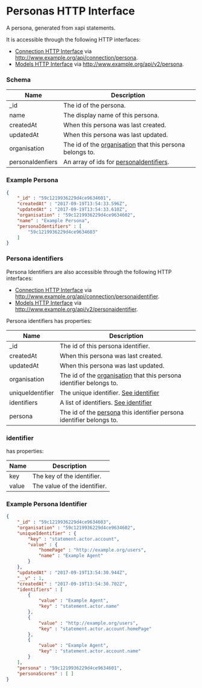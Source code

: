 ---
---

# Personas HTTP Interface

A persona, generated from xapi statements. 

It is accessible through the following HTTP interfaces:

- [Connection HTTP Interface](../http-connection) via http://www.example.org/api/connection/persona.
- [Models HTTP Interface](../http-rest) via http://www.example.org/api/v2/persona.

### Schema

Name | Description 
--- | ---
_id | The id of the persona.
name | The display name of this persona.
createdAt | When this persona was last created.
updatedAt | When this persona was last updated.
organisation | The id of the [organisation](../http-organisations#schema) that this persona belongs to.
personaIdenfiers | An array of ids for [personaIdentifiers](#persona-identifiers).

### Example Persona

```json
{
	"_id" : "59c1219936229d4ce9634601",
	"createdAt" : "2017-09-19T13:54:33.596Z",
	"updatedAt" : "2017-09-19T13:54:33.610Z",
	"organisation" : "59c1219936229d4ce9634602",
	"name" : "Example Persona",
	"personaIdentifiers" : [
		"59c1219936229d4ce9634603"
	]
}
```

### Persona identifiers
Persona Identifiers are also accessible through the following HTTP interfaces:

- [Connection HTTP Interface](../http-connection) via http://www.example.org/api/connection/personaidentifier.
- [Models HTTP Interface](../http-rest) via http://www.example.org/api/v2/personaidentifier.

Persona identifiers has properties: 

Name | Description
--- | ---
_id | The id of this persona identifier.
createdAt | When this persona was last created.
updatedAt | When this persona was last updated.
organisation | The id of the [organisation](../http-organisations) that this persona identifier belongs to.
uniqueIdentifier | The unique identifier. [See identifier](#identifier)
identifiers | A list of identifiers. [See identifier](#identifier)
persona | The id of the [persona](../http-persona) this identifier persona identifier belongs to.

### identifier

has properties:

Name | Description
--- | ---
key | The key of the identifier.
value | The value of the identifier.


### Example Persona Identifier

```json
{
	"_id" : "59c1219936229d4ce9634603",
	"organisation" : "59c1219936229d4ce9634602",
	"uniqueIdentifier" : {
		"key" : "statement.actor.account",
		"value" : {
			"homePage" : "http://example.org/users",
			"name" : "Example Agent"
		}
	},
	"updatedAt" : "2017-09-19T13:54:30.944Z",
	"__v" : 1,
	"createdAt" : "2017-09-19T13:54:30.702Z",
	"identifiers" : [
		{
			"value" : "Example Agent",
			"key" : "statement.actor.name"
		},
		{
			"value" : "http://example.org/users",
			"key" : "statement.actor.account.homePage"
		},
		{
			"value" : "Example Agent",
			"key" : "statement.actor.account.name"
		}
	],
	"persona" : "59c1219936229d4ce9634601",
	"personaScores" : [ ]
}
```

